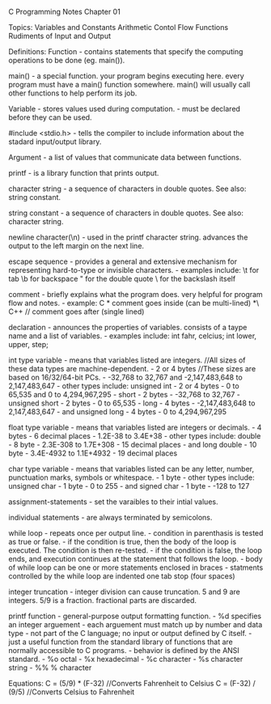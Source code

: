 C Programming Notes
Chapter 01

Topics:
Variables and Constants
Arithmetic
Contol Flow
Functions
Rudiments of Input and Output

Definitions:
Function				- contains statements that specify the computing operations to be done (eg. main()).

main()					- a special function. your program begins executing here. every program must have a main()
						  function somewhere. main() will usually call other functions to help perform its job.

Variable				- stores values used during computation.
						- must be declared before they can be used.

#include <stdio.h>		- tells the compiler to include information about the stadard input/output library.

Argument				- a list of values that communicate data between functions.

printf					- is a library function that prints output.

character string		- a sequence of characters in double quotes. See also: string constant.

string constant			- a sequence of characters in double quotes. See also: character string.

newline character(\n)	- used in the printf character string. advances the output to the left margin on the next line.

escape sequence			- provides a general and extensive mechanism for representing hard-to-type or invisible characters.
						- examples include: \t for tab \b for backspace \" for the double quote \\ for the backslash itself

comment					- briefly explains what the program does. very helpful for program flow and notes.
						- example: C \* comment goes inside (can be multi-lined) *\ C++ // comment goes after (single lined)

declaration				- announces the properties of variables. consists of a taype name and a list of variables.
						- examples include: int fahr, celcius;
											int lower, upper, step;

int type variable		- means that variables listed are integers.	//All sizes of these data types are machine-dependent.
						- 2 or 4 bytes								//These sizes are based on 16/32/64-bit PCs.
						- -32,768 to 32,767 and -2,147,483,648 to 2,147,483,647
						- other types include: unsigned int
						- 2 or 4 bytes
						- 0 to 65,535 and 0 to 4,294,967,295
						- short
						- 2 bytes
						- -32,768 to 32,767
						- unsigned short
						- 2 bytes
						- 0 to 65,535
						- long
						- 4 bytes
						- -2,147,483,648 to 2,147,483,647
						- and unsigned long
						- 4 bytes
						- 0 to 4,294,967,295

float type variable		- means that variables listed are integers or decimals.
						- 4 bytes
						- 6 decimal places
						- 1.2E-38 to 3.4E+38
						- other types include: double
						- 8 byte
						- 2.3E-308 to 1.7E+308
						- 15 decimal places
						- and long double
						- 10 byte
						- 3.4E-4932 to 1.1E+4932
						- 19 decimal places

char type variable		- means that variables listed can be any letter, number, punctuation marks, symbols or whitespace.
						- 1 byte
						- other types include: unsigned char
						- 1 byte
						- 0 to 255
						- and signed char
						- 1 byte
						- -128 to 127

assignment-statements	- set the varaibles to their intial values.

individual statements	- are always terminated by semicolons.

while loop				- repeats once per output line.
						- condition in parenthasis is tested as true or false.
						- if the condition is true, then the body of the loop is executed. The condition is then re-tested.
						- if the condition is false, the loop ends, and execution continues at the statement that follows the loop.
						- body of while loop can be one or more statements enclosed in braces
						- statments controlled by the while loop are indented one tab stop (four spaces)
						
integer truncation		- integer division can cause truncation. 5 and 9 are integers. 5/9 is a fraction. fractional parts are discarded.

printf function			- general-purpose output formatting function.
						- %d specifies an integer arguement
						- each arguement must match up by number and data type
						- not part of the C language; no input or output defined by C itself.
						- just a useful function from the standard library of functions that are normally accessible to C programs.
						- behavior is defined by the ANSI standard.
						- %o octal
						- %x hexadecimal
						- %c character
						- %s character string
						- %% % character

Equations:
C = (5/9) * (F-32) //Converts Fahrenheit to Celsius
C = (F-32) / (9/5) //Converts Celsius to Fahrenheit
